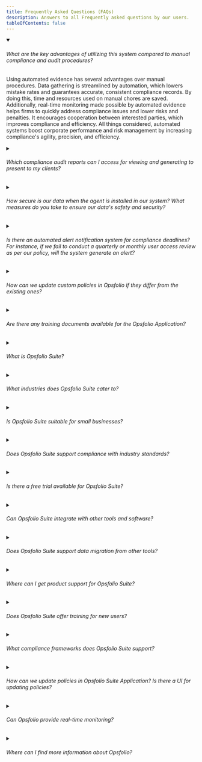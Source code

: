 ```yaml
---
title: Frequently Asked Questions (FAQs)
description: Answers to all Frequently asked questions by our users.
tableOfContents: false
---
```


<details class="details" open>

<summary class="faq">
<h6>What are the key advantages of utilizing this system compared to manual compliance and audit procedures?</h6>
</summary>

<p>Using automated evidence has several advantages over manual procedures. Data gathering is streamlined by automation, which lowers mistake rates and guarantees accurate, consistent compliance records. By doing this, time and resources used on manual chores are saved. Additionally, real-time monitoring made possible by automated evidence helps firms to quickly address compliance issues and lower risks and penalties. It encourages cooperation between interested parties, which improves compliance and efficiency. All things considered, automated systems boost corporate performance and risk management by increasing compliance's agility, precision, and efficiency.</p>

</details>

<details class="details">

<summary class="faq"><h6>Which compliance audit reports can I access for viewing and generating to present to my clients?</h6></summary>

<p>Upon completion of the audit, a comprehensive audit report is generated,
encompassing controls, policies, and evidence along with their respective
statuses. This report can be readily shared with your clients.</p>

</details>

<details class="details">

<summary class="faq"><h6>How secure is our data when the agent is installed in our system? What measures do you take to ensure our data's safety and security?</h6></summary>

<p>Ensuring the security of your data is our paramount concern once our agent is
installed on your system.

We enforce stringent access controls, restricting data access solely to
individuals who require it for operational purposes. Our team regularly
undergoes training on security best practices and protocols, and we continually
update and audit our systems to promptly identify and address any
vulnerabilities.

Moreover, we are proud to announce that we are SOC2 compliant, indicating that
our security practices have been independently verified to meet the rigorous
criteria outlined by the SOC2 framework. This compliance underscores our
dedication to upholding the highest standards of security and confidentiality.</p>

</details>

<details class="details">

<summary class="faq"><h6>Is there an automated alert notification system for compliance deadlines? For instance, if we fail to conduct a quarterly or monthly user access review as per our policy, will the system generate an alert?</h6></summary>

<p>Yes, in our pipeline, we anticipate the introduction of an automated alert
notification system for compliance deadlines in the upcoming release. This
system is tailored to handle situations such as overlooking quarterly or monthly
user access reviews as stipulated by policy. It will promptly dispatch alerts to
designated stakeholders, facilitating timely action and compliance adherence.</p>

</details>

<details class="details">

<summary class="faq"><h6>How can we update custom policies in Opsfolio if they differ from the existing ones?</h6></summary>

<p>In Opsfolio, you have the flexibility to update or include custom policies
tailored to your organization's specific needs.</p>

</details>

<details class="details">

<summary class="faq"><h6>Are there any training documents available for the Opsfolio Application?</h6></summary>

<p>Yes, training documents for the Opsfolio Application are readily available.
These documents serve as comprehensive guides to familiarize users with the
application's functionalities, features, and best practices. Whether you're a
beginner looking to navigate the basics or an advanced user seeking to optimize
your workflow, Opsfolio's training documents offer step-by-step instructions,
tutorials, and troubleshooting tips.</p>

</details>

<details class="details">

<summary class="faq"><h6>What is Opsfolio Suite?</h6></summary>

<p>Opsfolio Suite is a comprehensive privacy and security compliance solution featuring a suite of command-line interface (CLI) and web-based tools. It provides baseline policy content and a range of agents that gather evidence to ensure compliance with various standards.</p>

</details>

<details class="details">

<summary class="faq"><h6>What industries does Opsfolio Suite cater to?</h6></summary>

<p>Opsfolio Suite caters to industries with safety-critical and regulated software engineering requirements, including healthcare (HIPAA privacy), medical device manufacturing (FDA SaMD and 510(k)), and any sector needing stringent compliance with privacy and security regulations.</p>

</details>

<details class="details">

<summary class="faq"><h6>Is Opsfolio Suite suitable for small businesses?</h6></summary>

<p>Yes, Opsfolio Suite is designed to help small and medium-sized project and product teams achieve compliance with various industry standards.</p>

</details>

<details class="details">

<summary class="faq"><h6>Does Opsfolio Suite support compliance with industry standards?</h6></summary>

<p>Yes, the Opsfolio Suite helps organizations comply with standards like SOC 2, FedRAMP, HITRUST, HIPAA, and more.</p>

</details>

<details class="details">

<summary class="faq"><h6>Is there a free trial available for Opsfolio Suite?</h6></summary>

<p>Please connect with our team through our <a href="https://discord.gg/UeXrg49V">Discord channel</a> for more details.</p>

</details>

<details class="details">

<summary class="faq"><h6>Can Opsfolio Suite integrate with other tools and software?</h6></summary>

<p>Yes, Opsfolio Suite is designed to integrate with various tools and software to enhance its functionality and streamline compliance processes.</p>

</details>

<details class="details">

<summary class="faq"><h6>Does Opsfolio Suite support data migration from other tools?</h6></summary>

<p>Opsfolio Suite offers support for migrating data from other compliance tools. For assistance with data migration, please reach out to our team through our <a href="https://discord.gg/UeXrg49V">Discord channel</a>.</p>

</details>

<details class="details">

<summary class="faq"><h6>Where can I get product support for Opsfolio Suite?</h6></summary>

<p>Product support for Opsfolio Suite is available through our <a href="https://discord.gg/UeXrg49V">Discord channel</a>.</p>

</details>

<details class="details">

<summary class="faq"><h6>Does Opsfolio Suite offer training for new users?</h6></summary>

<p>Yes, Opsfolio Suite provides training for new users to help them get started and fully utilize the suite's features. Please join us through our <a href="https://discord.gg/UeXrg49V">Discord channel</a>.</p>

</details>

<details class="details">

<summary class="faq"><h6>What compliance frameworks does Opsfolio Suite support?</h6></summary>

<p>The Opsfolio Suite supports a wide range of compliance frameworks, including SOC 2, FedRAMP, HITRUST, and more.</p>

</details>

<details class="details">

<summary class="faq"><h6>How can we update policies in Opsfolio Suite Application? Is there a UI for updating policies?</h6></summary>

<p>You can update policies using markdown files. The UI for this feature is currently in our pipeline and will be available soon.</p>

</details>

<details class="details">

<summary class="faq"><h6>Can Opsfolio provide real-time monitoring?</h6></summary>

<p>Yes, Opsfolio provides real-time information as evidence in policies for auditing. It offers capabilities for continuous monitoring to keep you informed about the current state of your systems and compliance status.</p>

</details>

<details class="details">

<summary class="faq"><h6>Where can I find more information about Opsfolio?</h6></summary>

<p>For more detailed information about Opsfolio, please visit our official website at <a href="https://www.opsfolio.com/">opsfolio.com</a>. There you can explore features, solutions offered, customer testimonials, and how Opsfolio can benefit your organization.</p>

</details>
